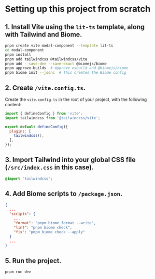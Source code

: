 # Setting up this project from scratch

## 1. Install Vite using the `lit-ts` template, along with Tailwind and Biome.
```sh
pnpm create vite modal-component --template lit-ts
cd modal-component
pnpm install
pnpm add tailwindcss @tailwindcss/vite
pnpm add --save-dev --save-exact @biomejs/biome
pnpm approve-builds  # Approve esbuild and @biomejs/biome
pnpm biome init --jsonc  # This creates the Biome config
```

## 2. Create `/vite.config.ts`.
Create the `vite.config.ts` in the root of your project, with the following content:
```js
import { defineConfig } from 'vite';
import tailwindcss from '@tailwindcss/vite';

export default defineConfig({
  plugins: [
    tailwindcss(),
  ],
});
```

## 3. Import Tailwind into your global CSS file (`/src/index.css` in this case).
```css
@import "tailwindcss";
```

## 4. Add Biome scripts to `/package.json`.
```json
{
  ...
  "scripts": {
    ...
    "format": "pnpm biome format --write",
    "lint": "pnpm biome check",
    "fix": "pnpm biome check --apply"
  }
  ...
}
```

## 5. Run the project.
```sh
pnpm run dev
```

